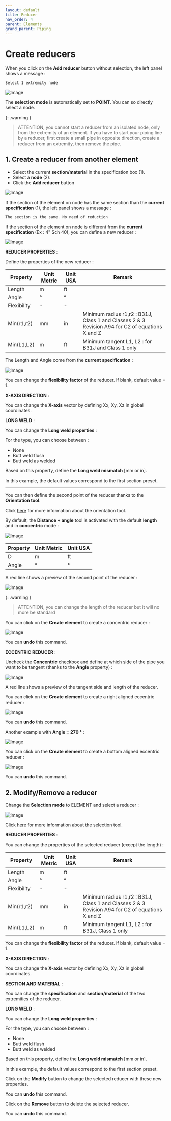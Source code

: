 ```yaml
---
layout: default
title: Reducer
nav_order: 4
parent: Elements
grand_parent: Piping
---
```


# Create reducers

When you click on the **Add reducer** button without selection, the left panel shows a message :

    Select 1 extremity node

![Image](../../Images/Reducer1.jpg)

The **selection mode** is automatically set to **POINT**. You can so directly select a node.

{: .warning }
>ATTENTION, you cannot start a reducer from an isolated node, only from the extremity of an element. If you have to start your piping line by a reducer, first create a small pipe in opposite direction, create a reducer from an extremity, then remove the pipe.

## 1. Create a reducer from another element

- Select the current **section/material** in the specification box (1).
- Select a **node** (2).
- Click the **Add reducer** button

![Image](../../Images/Reducer2.jpg)

If the section of the element on node has the same section than the **current specification** (1), the left panel shows a message :

    The section is the same. No need of reduction

If the section of the element on node is different from the **current specification** (Ex : 4" Sch 40), you can define a new reducer :

![Image](../../Images/Reducer3.jpg)

**REDUCER PROPERTIES** :

Define the properties of the new reducer :

| Property | Unit Metric | Unit USA | Remark |
| -------- |  ---- | ---- | -- |
| Length |  m | ft |  |
| Angle | ° | ° |  |
| Flexibility | - | - |  |
| Min(r1,r2)  | mm | in | Minimum radius r1,r2 : B31J, Class 1 and Classes 2 & 3 Revision A94 for C2 of equations X and Z |
| Min(L1,L2)  | m | ft | Minimum tangent L1, L2 : for B31J and Class 1 only |

The Length and Angle come from the **current specification** :

![Image](../../Images/Reducer4.jpg)

You can change the **flexibility factor** of the reducer. If blank, default value = 1.

**X-AXIS DIRECTION** :

You can change the **X-axis** vector by defining Xx, Xy, Xz in global coordinates.

**LONG WELD** :

You can change the **Long weld properties** :

For the type, you can choose between :

- None
- Butt weld flush
- Butt weld as welded

Based on this property, define the **Long weld mismatch** [mm or in].

In this example, the default values correspond to the first section preset.

---

You can then define the second point of the reducer thanks to the **Orientation tool**.

Click [here](https://documentation.metapiping.com/Design/Elements/Orientation.html) for more information about the orientation tool.

By default, the **Distance + angle** tool is activated with the default **length** and in **concentric** mode :

![Image](../../Images/Reducer5.jpg)

| Property | Unit Metric | Unit USA |
| -------- |  ---- | ---- |
| D |  m | ft |
| Angle | ° | ° |

A red line shows a preview of the second point of the reducer :

![Image](../../Images/Reducer6.jpg)

{: .warning }
>ATTENTION, you can change the length of the reducer but it will no more be standard

You can click on the **Create element** to create a concentric reducer :

![Image](../../Images/Reducer7.jpg)

You can **undo** this command.

**ECCENTRIC REDUCER** :

Uncheck the **Concentric** checkbox and define at which side of the pipe you want to be tangent (thanks to the **Angle** property) :

![Image](../../Images/Reducer8.jpg)

A red line shows a preview of the tangent side and length of the reducer.

You can click on the **Create element** to create a right aligned eccentric reducer :

![Image](../../Images/Reducer9.jpg)

You can **undo** this command.

Another example with **Angle = 270 °** :

![Image](../../Images/Reducer10.jpg)

You can click on the **Create element** to create a bottom aligned eccentric reducer :

![Image](../../Images/Reducer11.jpg)

You can **undo** this command.

## 2. Modify/Remove a reducer

Change the **Selection mode** to ELEMENT and select a reducer :

![Image](../../Images/Reducer12.jpg)

Click [here](https://documentation.metapiping.com/Design/Selection.html) for more information about the selection tool.

**REDUCER PROPERTIES** :

You can change the properties of the selected reducer (except the length) :

| Property | Unit Metric | Unit USA | Remark |
| -------- |  ---- | ---- | -- |
| Length |  m | ft |  |
| Angle | ° | ° |  |
| Flexibility | - | - |  |
| Min(r1,r2)  | mm | in | Minimum radius r1,r2 : B31J, Class 1 and Classes 2 & 3 Revision A94 for C2 of equations X and Z |
| Min(L1,L2)  | m | ft | Minimum tangent L1, L2 : for B31J, Class 1 only |

You can change the **flexibility factor** of the reducer. If blank, default value = 1.

**X-AXIS DIRECTION** :

You can change the **X-axis** vector by defining Xx, Xy, Xz in global coordinates.

**SECTION AND MATERIAL** :

You can change the **specification** and **section/material** of the two extremities of the reducer.

**LONG WELD** :

You can change the **Long weld properties** :

For the type, you can choose between :

- None
- Butt weld flush
- Butt weld as welded

Based on this property, define the **Long weld mismatch** [mm or in].

In this example, the default values correspond to the first section preset.

Click on the **Modify** button to change the selected reducer with these new properties.

You can **undo** this command.

Click on the **Remove** button to delete the selected reducer.

You can **undo** this command.